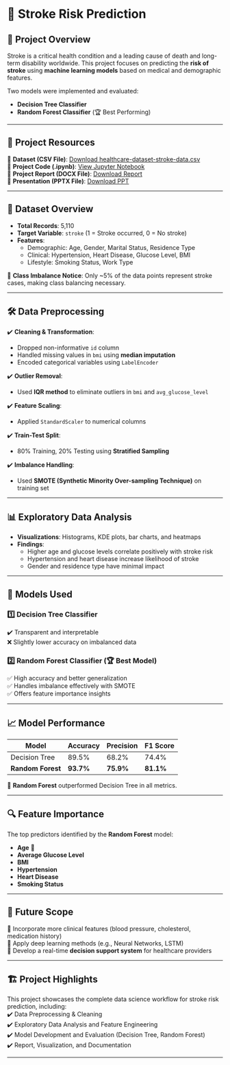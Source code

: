 # 🧠 Stroke Risk Prediction

## 📌 Project Overview  
Stroke is a critical health condition and a leading cause of death and long-term disability worldwide. This project focuses on predicting the **risk of stroke** using **machine learning models** based on medical and demographic features.  

Two models were implemented and evaluated:  
- **Decision Tree Classifier**  
- **Random Forest Classifier** (🏆 Best Performing)

---

## 📂 Project Resources  
🔹 **Dataset (CSV File)**: [Download healthcare-dataset-stroke-data.csv](https://github.com/SunnyRao07/stroke-risk-prediction/blob/main/healthcare-dataset-stroke-data.csv)  
🔹 **Project Code (.ipynb)**: [View Jupyter Notebook](https://github.com/SunnyRao07/stroke-risk-prediction/blob/main/Stroke%20Risk%20Prediction%20Code.ipynb)  
🔹 **Project Report (DOCX File)**: [Download Report](https://github.com/SunnyRao07/stroke-risk-prediction/blob/main/Stroke%20Risk%20Prediction%20Report.pdf)  
🔹 **Presentation (PPTX File)**: [Download PPT](https://github.com/SunnyRao07/stroke-risk-prediction/blob/main/Stroke%20Risk%20Predictions%20PPT.pptx)

---

## 🧾 Dataset Overview  
- **Total Records**: 5,110  
- **Target Variable**: `stroke` (1 = Stroke occurred, 0 = No stroke)  
- **Features**:  
  - Demographic: Age, Gender, Marital Status, Residence Type  
  - Clinical: Hypertension, Heart Disease, Glucose Level, BMI  
  - Lifestyle: Smoking Status, Work Type  

📝 **Class Imbalance Notice**: Only ~5% of the data points represent stroke cases, making class balancing necessary.

---

## 🛠 Data Preprocessing  
✔️ **Cleaning & Transformation**:  
- Dropped non-informative `id` column  
- Handled missing values in `bmi` using **median imputation**  
- Encoded categorical variables using `LabelEncoder`  

✔️ **Outlier Removal**:  
- Used **IQR method** to eliminate outliers in `bmi` and `avg_glucose_level`  

✔️ **Feature Scaling**:  
- Applied `StandardScaler` to numerical columns  

✔️ **Train-Test Split**:  
- 80% Training, 20% Testing using **Stratified Sampling**

✔️ **Imbalance Handling**:  
- Used **SMOTE (Synthetic Minority Over-sampling Technique)** on training set

---

## 📊 Exploratory Data Analysis  
- **Visualizations**: Histograms, KDE plots, bar charts, and heatmaps  
- **Findings**:  
  - Higher age and glucose levels correlate positively with stroke risk  
  - Hypertension and heart disease increase likelihood of stroke  
  - Gender and residence type have minimal impact

---

## 🤖 Models Used  

### 1️⃣ **Decision Tree Classifier**  
✔️ Transparent and interpretable  
❌ Slightly lower accuracy on imbalanced data  

### 2️⃣ **Random Forest Classifier** (🏆 Best Model)  
✅ High accuracy and better generalization  
✅ Handles imbalance effectively with SMOTE  
✅ Offers feature importance insights

---

## 📈 Model Performance

| Model           | Accuracy | Precision | F1 Score |
|----------------|----------|-----------|----------|
| Decision Tree  | 89.5%    | 68.2%     | 74.4%    |
| **Random Forest** | **93.7%** | **75.9%**   | **81.1%**  |

📌 **Random Forest** outperformed Decision Tree in all metrics.

---

## 🔍 Feature Importance  
The top predictors identified by the **Random Forest** model:  
- **Age** 🥇  
- **Average Glucose Level**  
- **BMI**  
- **Hypertension**  
- **Heart Disease**  
- **Smoking Status**

---

## 🚀 Future Scope  
🔹 Incorporate more clinical features (blood pressure, cholesterol, medication history)  
🔹 Apply deep learning methods (e.g., Neural Networks, LSTM)  
🔹 Develop a real-time **decision support system** for healthcare providers  

---

## 🏗 Project Highlights  
This project showcases the complete data science workflow for stroke risk prediction, including:  
✔️ Data Preprocessing & Cleaning  
✔️ Exploratory Data Analysis and Feature Engineering  
✔️ Model Development and Evaluation (Decision Tree, Random Forest)  
✔️ Report, Visualization, and Documentation  


---
